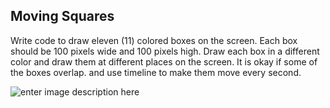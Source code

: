 ## Moving Squares

Write code to draw eleven (11) colored boxes on the screen. Each box should be 100 pixels wide and 100 pixels high. Draw each box in a different color and draw them at different places on the screen. It is okay if some of the boxes overlap. and use timeline to make them move every second.

![enter image description here](https://i.imgur.com/SC4aEO4.png)
